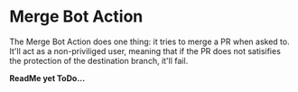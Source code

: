 # Merge Bot Action

The Merge Bot Action does one thing: it tries to merge a PR when asked to. It'll act as a non-priviliged user, meaning that if the PR does not satisifies the protection of the destination branch, it'll fail.

__ReadMe yet ToDo...__